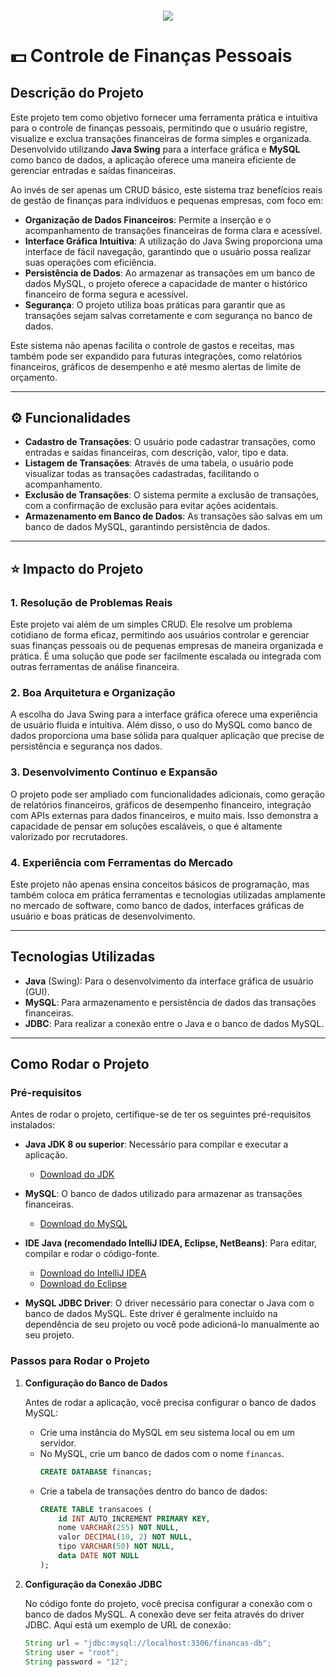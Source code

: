 <h4 align="center"> 
	<img src="http://img.shields.io/static/v1?label=STATUS&message=DESENVOLVIMENTO%20EM%20ANDAMENTO&color=F7DF1E&style=for-the-badge"/>
</h4>

# 💵 Controle de Finanças Pessoais

## Descrição do Projeto

Este projeto tem como objetivo fornecer uma ferramenta prática e intuitiva para o controle de finanças pessoais, permitindo que o usuário registre, visualize e exclua transações financeiras de forma simples e organizada. Desenvolvido utilizando **Java Swing** para a interface gráfica e **MySQL** como banco de dados, a aplicação oferece uma maneira eficiente de gerenciar entradas e saídas financeiras.

Ao invés de ser apenas um CRUD básico, este sistema traz benefícios reais de gestão de finanças para indivíduos e pequenas empresas, com foco em:

- **Organização de Dados Financeiros**: Permite a inserção e o acompanhamento de transações financeiras de forma clara e acessível.
- **Interface Gráfica Intuitiva**: A utilização do Java Swing proporciona uma interface de fácil navegação, garantindo que o usuário possa realizar suas operações com eficiência.
- **Persistência de Dados**: Ao armazenar as transações em um banco de dados MySQL, o projeto oferece a capacidade de manter o histórico financeiro de forma segura e acessível.
- **Segurança**: O projeto utiliza boas práticas para garantir que as transações sejam salvas corretamente e com segurança no banco de dados.
  
Este sistema não apenas facilita o controle de gastos e receitas, mas também pode ser expandido para futuras integrações, como relatórios financeiros, gráficos de desempenho e até mesmo alertas de limite de orçamento.

---

## ⚙️ Funcionalidades

- **Cadastro de Transações**: O usuário pode cadastrar transações, como entradas e saídas financeiras, com descrição, valor, tipo e data.
- **Listagem de Transações**: Através de uma tabela, o usuário pode visualizar todas as transações cadastradas, facilitando o acompanhamento.
- **Exclusão de Transações**: O sistema permite a exclusão de transações, com a confirmação de exclusão para evitar ações acidentais.
- **Armazenamento em Banco de Dados**: As transações são salvas em um banco de dados MySQL, garantindo persistência de dados.

---

## ⭐ Impacto do Projeto

### 1. **Resolução de Problemas Reais**
Este projeto vai além de um simples CRUD. Ele resolve um problema cotidiano de forma eficaz, permitindo aos usuários controlar e gerenciar suas finanças pessoais ou de pequenas empresas de maneira organizada e prática. É uma solução que pode ser facilmente escalada ou integrada com outras ferramentas de análise financeira.

### 2. **Boa Arquitetura e Organização**
A escolha do Java Swing para a interface gráfica oferece uma experiência de usuário fluida e intuitiva. Além disso, o uso do MySQL como banco de dados proporciona uma base sólida para qualquer aplicação que precise de persistência e segurança nos dados.

### 3. **Desenvolvimento Contínuo e Expansão**
O projeto pode ser ampliado com funcionalidades adicionais, como geração de relatórios financeiros, gráficos de desempenho financeiro, integração com APIs externas para dados financeiros, e muito mais. Isso demonstra a capacidade de pensar em soluções escaláveis, o que é altamente valorizado por recrutadores.

### 4. **Experiência com Ferramentas do Mercado**
Este projeto não apenas ensina conceitos básicos de programação, mas também coloca em prática ferramentas e tecnologias utilizadas amplamente no mercado de software, como banco de dados, interfaces gráficas de usuário e boas práticas de desenvolvimento.

---

## Tecnologias Utilizadas

- **Java** (Swing): Para o desenvolvimento da interface gráfica de usuário (GUI).
- **MySQL**: Para armazenamento e persistência de dados das transações financeiras.
- **JDBC**: Para realizar a conexão entre o Java e o banco de dados MySQL.
  
---

## Como Rodar o Projeto

### Pré-requisitos

Antes de rodar o projeto, certifique-se de ter os seguintes pré-requisitos instalados:

- **Java JDK 8 ou superior**: Necessário para compilar e executar a aplicação.
  - [Download do JDK](https://www.oracle.com/java/technologies/javase-jdk8-downloads.html)
  
- **MySQL**: O banco de dados utilizado para armazenar as transações financeiras.
  - [Download do MySQL](https://dev.mysql.com/downloads/installer/)

- **IDE Java (recomendado IntelliJ IDEA, Eclipse, NetBeans)**: Para editar, compilar e rodar o código-fonte.
  - [Download do IntelliJ IDEA](https://www.jetbrains.com/idea/download/)
  - [Download do Eclipse](https://www.eclipse.org/downloads/)

- **MySQL JDBC Driver**: O driver necessário para conectar o Java com o banco de dados MySQL. Este driver é geralmente incluído na dependência de seu projeto ou você pode adicioná-lo manualmente ao seu projeto.

### Passos para Rodar o Projeto

1. **Configuração do Banco de Dados**

   Antes de rodar a aplicação, você precisa configurar o banco de dados MySQL:

   - Crie uma instância do MySQL em seu sistema local ou em um servidor.
   - No MySQL, crie um banco de dados com o nome `financas`.
     ```sql
     CREATE DATABASE financas;
     ```
   - Crie a tabela de transações dentro do banco de dados:
     ```sql
     CREATE TABLE transacoes (
         id INT AUTO_INCREMENT PRIMARY KEY,
         nome VARCHAR(255) NOT NULL,
         valor DECIMAL(10, 2) NOT NULL,
         tipo VARCHAR(50) NOT NULL,
         data DATE NOT NULL
     );
     ```

2. **Configuração da Conexão JDBC**

   No código fonte do projeto, você precisa configurar a conexão com o banco de dados MySQL. A conexão deve ser feita através do driver JDBC. Aqui está um exemplo de URL de conexão:

   ```java
   String url = "jdbc:mysql://localhost:3306/financas-db";
   String user = "root";
   String password = "12";


